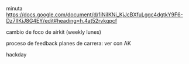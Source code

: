 minuta
https://docs.google.com/document/d/1iNiIKNi_KjJcBXfuLggc4dgtkY9F6-Dz7IIKiJ8G4EY/edit#heading=h.4at52rvkqpcf

cambio de foco de airkit (weekly lunes)

proceso de feedback
planes de carrera: ver con AK

hackday